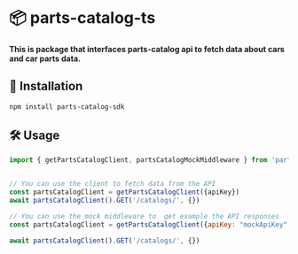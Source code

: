 # 📦 parts-catalog-ts

#### This is package that interfaces parts-catalog api to fetch data about cars and car parts data.

## 🚀 Installation

```bash
npm install parts-catalog-sdk
```

## 🛠 Usage

```js
import { getPartsCatalogClient, partsCatalogMockMiddleware } from 'parts-catalog-ts'


// You can use the client to fetch data from the API
const partsCatalogClient = getPartsCatalogClient({apiKey})
await partsCatalogClient().GET('/catalogs/', {})

// You can use the mock middleware to  get example the API responses
const partsCatalogClient = getPartsCatalogClient({apiKey: "mockApiKey", middlewares: [partsCatalogMockMiddleware]})

await partsCatalogClient().GET('/catalogs/', {})
```